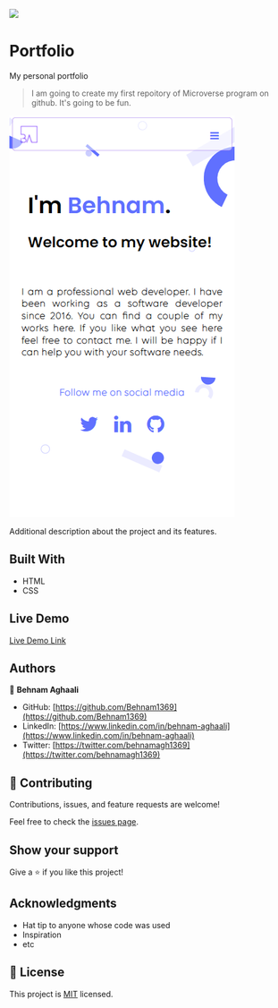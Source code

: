 ![](https://img.shields.io/badge/Microverse-blueviolet)

# Portfolio
My personal portfolio


> I am going to create my first repoitory of Microverse program on github. It's going to be fun.

![screenshot](Demo.png)

Additional description about the project and its features.

## Built With

- HTML
- CSS

## Live Demo

[Live Demo Link](https://behnam1369.github.io/Portfolio/index.html)



## Authors

👤 **Behnam Aghaali**

- GitHub: [https://github.com/Behnam1369](https://github.com/Behnam1369)
- LinkedIn: [https://www.linkedin.com/in/behnam-aghaali](https://www.linkedin.com/in/behnam-aghaali)
- Twitter: [https://twitter.com/behnamagh1369](https://twitter.com/behnamagh1369)


## 🤝 Contributing

Contributions, issues, and feature requests are welcome!

Feel free to check the [issues page](../../issues/).

## Show your support

Give a ⭐️ if you like this project!

## Acknowledgments

- Hat tip to anyone whose code was used
- Inspiration
- etc

## 📝 License

This project is [MIT](./MIT.md) licensed.
